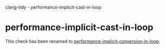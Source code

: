 clang-tidy - performance-implicit-cast-in-loop

performance-implicit-cast-in-loop
=================================

This check has been renamed to
[performance-implicit-conversion-in-loop](https://clang.llvm.org/extra/clang-tidy/checks/performance-implicit-conversion-in-loop.html).
